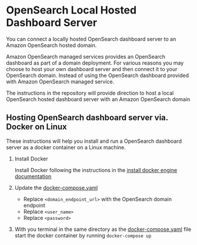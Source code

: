 # OpenSearch Local Hosted Dashboard Server

You can connect a locally hosted OpenSearch dashboard server to an Amazon OpenSearch hosted domain. 

Amazon OpenSearch managed services provides an OpenSearch dashboard as part of a domain deployment. For various reasons you may choose to host your own dashboard server and then connect it to your OpenSearch domain. Instead of using the OpenSearch dashboard provided with Amazon OpenSearch managed service.

The instructions in the repository will provide direction to host a local OpenSearch hosted dashboard server with an Amazon OpenSearch domain

## Hosting OpenSearch dashboard server via. Docker on Linux

These instructions will help you install and run a OpenSearch dashboard server as a docker container on a Linux machine.

1. Install Docker 

    Install Docker following the instructions in the [install docker engine documentation](https://docs.docker.com/engine/install/) 
    
2. Update the [docker-compose.yaml](https://github.com/ev2900/OpenSearch_Local_Dashboard_Server/blob/main/docker-compose.yaml) 
    
    * Replace ```<domain_endpoint_url>``` with the OpenSearch domain endpoint
    * Replace ```<user_name>```
    * Replace ```<password>```

3. With you terminal in the same directory as the [docker-compose.yaml](https://github.com/ev2900/OpenSearch_Local_Dashboard_Server/blob/main/docker-compose.yaml) file start the docker container by running ```docker-compose up```
